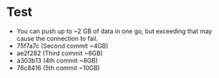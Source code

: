 # Test

- You can push up to ~2 GB of data in one go, but exceeding that may cause the connection to fail.
- 75f7a7c (Second commit ~4GB)
- ae2f282 (Third commit ~6GB)
- a303b13 (4th commit ~8GB)
- 76c8416 (5th commit ~10GB)
